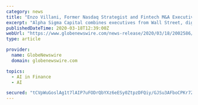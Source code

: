 ```yaml
---
category: news
title: "Enzo Villani, Former Nasdaq Strategist and Fintech M&A Executive Raising $100 Million for New Hedge Fund Focused on Blockchain and Digital Currencies"
excerpt: "Alpha Sigma Capital combines executives from Wall Street, digital currency and private equity to fund blockchain companies that demonstrate promise."
publishedDateTime: 2020-03-18T12:39:00Z
webUrl: "https://www.globenewswire.com/news-release/2020/03/18/2002586/0/en/Enzo-Villani-Former-Nasdaq-Strategist-and-Fintech-M-A-Executive-Raising-100-Million-for-New-Hedge-Fund-Focused-on-Blockchain-and-Digital-Currencies.html"
type: article

provider:
  name: GlobeNewswire
  domain: globenewswire.com

topics:
  - AI in Finance
  - AI

secured: "tCVpWuGoslAg1t7lAIP7uFODrQbYXz6eESy0ZtpzDFQiy/GJSu3AFboCPKr7Zo55+a4jqmJXLlkg6xTir2Ch8bLZZfeHtw1rOJkqYb88vBmMxzdALMtdffB8IXUW6ES467Sq5CC+lglrbsqNc8yLTTFPIhFziK0LhnorKCXz2yPHhqx1TNokbR0nJHNDXCMM6idzN585TdcEDG13uKlraThoVw/UnKtnF6CsZgYfbacUX6ImBZfqVAQ3noqbjNoDix8Lg7d7HN9naTUMCi9ioG8beH0/WAVHzvfFDs/3pUn4ZWOzRao/YQywP9tfpjTJ;au7b6fijJc9t22ZFeQq7aQ=="
---
```


